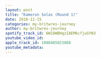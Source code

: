 ```yaml
---
layout: post
title: "Kameron Solas (Round 1)"
date: 2018-11-15
categories: my-britwres-journey
author: my-britwres-journey
spotify_track_id: 6WiDWBHqzIAEM6cfjuGYN3
youtube_video_id: 
apple_track_id: 1000485023888
youtube_metadata: 
---
```

